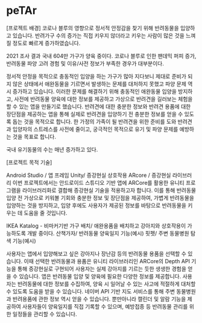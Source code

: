 # peTAr
[프로젝트 배경]
 코로나 블루의 영향으로 정서적 안정감을 찾기 위해 반려동물을 입양하고 있습니다. 반려가구 수의 증가는 직접 키우지 않더라고 키우는 사람이 많은 것을 느껴질 정도로 빠르게 증가하였습니다.

2021 조사 결과 국내 604만 가구가 양육 중이다.
코로나 블루로 인한 팬데믹 퍼피 증가, 반려동물 파양 고려 경험 및 이유/사전 정보가 부족한 경우가 대부분이다. 

 정서적 안정을 목적으로 충동적인 입양을 하는 가구가 많아 지다보니 제대로 준비가 되지 않은 상태에서 애완동물을 기르면서 발생하는 문제를 대처하지 못했고 파양 문제 역시 증가하고 있습니다.
 이러한 문제를 해결하기 위해 충동적인 애완동물 입양을 방지하고, 사전에 반려동물 양육에 대한 정보를 제공하고 가상으로 반려견을 길러보는 체험을 할 수 있는 앱을 만들기로 했습니다. 반려견에 대한 충분한 정보와 반려견 용품에 대한 장단점을 제공하는 앱을 통해 실제로 반려견을 입양하기 전 충분한 정보를 얻을 수 있도록 돕는 것을 목적으로 합니다.
한 가정의 가족이 될 반려견을 위한 준비를 도와 반려견과 입양자의 스트레스를 사전에 줄이고, 궁극적인 목적으로 유기 및 파양 문제를 예방하는 것을 목표로 합니다.


국내 유기동물의 수는 매년 증가하고 있다.


[프로젝트 목적 기술]

Android Studio / 앱 프레임
Unity/ 증강현실 상호작용
ARcore / 증강현실 라이브러리
 이번 프로젝트에서는 안드로이드 스튜디오 기반 앱에 ARCore를 활용한 유니티 프로그램을 라이브러리화로 결합해 증강현실 기술을 적용하고자 합니다. 이를 통해 반려동물 입양 전 가상으로 키워볼 기회와 충분한 정보 및 장단점을 제공하여, 가볍게 반려동물을 입양하는 것을 방지하고, 입양 후에도 사용자가 제공된 정보를 바탕으로 반려동물을 키우는 데 도움을 줄 것입니다.

IKEA Katalog - 비마커기반 가구 배치/ 애완용품을 배치하고 강아지와 상호작용이 가능하도록 개발 중이다.
산책가자/ 반려동물 양육일지 기능(예시)
핏펫/ 주변 동물병원 탐색 기능(예시)

 사용자는 앱에서 입양해보고 싶은 강아지나 장난감 등의 반려동물 용품을 선택할 수 있습니다. 이때 선택한 반려동물과 용품은 유니티 라이브러리인 ARCore의 Depth API 기능을 통해 증강현실로 구현되어 사용자는 실제 강아지를 기르는 듯한 생생한 경험을 얻을 수 있습니다.
 앱은 반려동물 입양 및 양육에 필요한 다양한 정보를 제공합니다. 사용자는 반려동물에 대한 정보를 수집하여, 양육 시 일어날 수 있는 사고에 적절하게 대처할 수 있도록 도움을 받을 수 있습니다. 네이버 API 기반 지도 서비스를 통해 주변 동물병원과 반려용품에 관한 정보 역시 얻을 수 있습니다.
 뿐만아니라 캘린더 및 알람 기능을 제공하여 사용자들이 양육일지를 직접 기록할 수 있으며, 예방접종 등 반려동물 관리를 위한 일정들을 관리할 수 있습니다.
